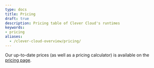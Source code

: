 ```yaml
---
type: docs
title: Pricing
draft: true
description: Pricing table of Clever Cloud's runtimes
keywords:
- pricing
aliases:
  - /clever-cloud-overview/pricing/
---
```


Our up-to-date prices (as well as a pricing calculator) is available on the [pricing page](https://www.clever.cloud/pricing).

